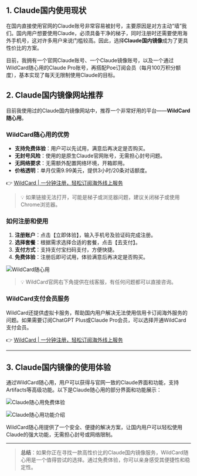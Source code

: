 ## 1. Claude国内使用现状

在国内直接使用官网的Claude账号非常容易被封号，主要原因是对方主动“墙”我们。国内用户想要使用Claude，必须具备干净的梯子，同时注册时还需要使用海外手机号，这对许多用户来说门槛较高。因此，选择**Claude国内镜像**成为了更具性价比的方案。

目前，我拥有一个官网Claude账号、一个Claude镜像账号，以及一个通过WildCard随心用的Claude Pro账号，再搭配Poe订阅会员（每月100万积分额度），基本实现了每天无限制使用Claude的目标。

## 2. Claude国内镜像网站推荐

目前我使用过的Claude国内镜像网站中，推荐一个非常好用的平台——**WildCard随心用**。

### WildCard随心用的优势

- **支持免费体验**：用户可以先试用，满意后再决定是否购买。
- **无封号风险**：使用的是原生Claude官网账号，无需担心封号问题。
- **无网络要求**：无需额外配置网络环境，开箱即用。
- **价格透明**：单月仅需9.99美元，提供3小时/20条对话额度。

👉 [WildCard | 一分钟注册，轻松订阅海外线上服务](https://bit.ly/bewildcard)

> 💡 如果链接无法打开，可能是梯子或浏览器问题，建议关闭梯子或使用Chrome浏览器。

### 如何注册和使用

1. **注册账户**：点击【立即体验】，输入手机号及验证码完成注册。
2. **选择套餐**：根据需求选择合适的套餐，点击【去支付】。
3. **支付方式**：支持支付宝扫码支付，方便快捷。
4. **免费体验**：注册后即可试用，体验满意后再决定是否购买。

![WildCard随心用](https://fanqiechaofan.oss-cn-hangzhou.aliyuncs.com/img/202508291426644.png)

> 💡 WildCard官网右下角提供在线客服，有任何问题都可以直接咨询。

### WildCard支付会员服务

WildCard还提供虚拟卡服务，帮助国内用户解决无法使用信用卡订阅海外服务的问题。如果需要订阅ChatGPT Plus或Claude Pro会员，可以选择开通WildCard支付会员。

👉 [WildCard | 一分钟注册，轻松订阅海外线上服务](https://bit.ly/bewildcard)

---

## 3. Claude国内镜像的使用体验

通过WildCard随心用，用户可以获得与官网一致的Claude界面和功能，支持Artifacts等高级功能。以下是Claude随心用的部分界面和功能展示：

![Claude随心用免费体验](https://fanqiechaofan.oss-cn-hangzhou.aliyuncs.com/img/202508291512233.png)

![Claude随心用功能介绍](https://fanqiechaofan.oss-cn-hangzhou.aliyuncs.com/img/202508291514642.png)

WildCard随心用提供了一个安全、便捷的解决方案，让国内用户可以轻松使用Claude的强大功能，无需担心封号或网络限制。

---

> **总结**：如果你正在寻找一款高性价比的Claude国内镜像服务，WildCard随心用是一个值得尝试的选择。通过免费体验，你可以亲身感受其便捷性和稳定性。